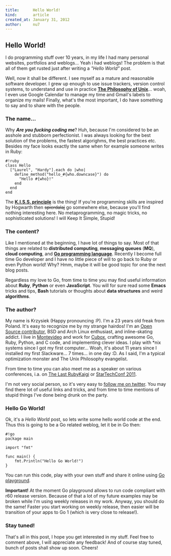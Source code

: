 ```yaml
---
title:      Hello World!
kind:       article
created_at: January 31, 2012
author:     nu7
---
```


## Hello World!

I do programming stuff over 10 years, in my life I had many personal websites,
portfolios and weblogs... Yeah i had weblogs! The problem is that all 
of them get rusted just after writing a *"Hello World"* post.

Well, now it shall be different. I see myself as a mature and reasonable
software developer. I grew up enough to use issue trackers, version control
systems, to understand and use in practice [**The Philosophy of Unix**](http://www.faqs.org/docs/artu/ch01s06.html)... 
woah, I even use Google Calendar to manage my time and Gmail's labels to organize
my mails! Finally, what's the most important, I do have something to say and 
to share with the people.

### The name...

Why _**Are you fucking coding me**_? Huh, because I'm considered to be an asshole
and stubborn perfectionist. I was always looking for the best solution of the 
problems, the fastest algorighms, the best practices etc. Besides my face looks
exactly the same when for example someone writes in Ruby:

    #!ruby
    class Hello
      ["Laurel", "Hardy"].each do |who|
        define_method("hello_#{who.downcase}") do
          "Hello #{who}!"
        end
      end
    end
    
The [**K.I.S.S. principle**](http://www.faqs.org/docs/artu/ch01s07.html) is the 
thing! If you're programming skills are inspired by Hogwarth then <strike>spierdalaj</strike>
go somewhere else, because you'll find nothing interesting here. No metaprogramming, 
no magic tricks, no sophisticated solutions! I will Keep It Simple, Stupid!

### The content?

Like I mentioned at the beginning, I have lot of things to say. Most of that
things are related to **distributed computing**, **messaging queues** (**MQ**),
**cloud computing**, and [**Go programming language**](http://golang.org/).
Recently I become full time Go developer and I have no little piece of will
to go back to Ruby or even Python world! Why? Hmm, maybe it will be good topic
for one the next blog posts. 

Regardless my love to Go, from time to time you may  find useful information about
**Ruby**, **Python** or even **JavaScript**. You will for sure read some **Emacs** 
tricks and tips, **Bash** tutorials or thoughts about **data structures** and weird
**algorithms**. 

### The author?

My name is Krzysiek (Happy pronouncing :P). I'm a 23 years old freak from Poland. 
It's easy to recognize me by my strange hairdos! I'm an [Open Source contributor](http://github.com/nu7hatch), 
BSD and Arch Linux enthusiast, and inline-skating addict. I live in [Montevideo](http://en.wikipedia.org/wiki/Montevideo) 
and work for [Cubox](http://cuboxlabs.com), crafting awesome Go, Ruby, Python, and C code, 
and implementing clever ideas. I play with *nix systems since I got my first computer... 
Woah, it's about 11 years since I installed my first Slackware... 7 times... in one day :D. 
As I said, I'm a typical optimization monster and The Unix Philosophy evangelist.

From time to time you can also meet me as a speaker on various conferences, i.a.
on [The Last RubyKaigi](http://rubykaigi.org/2011/en) or [StarTechConf 2011](http://startechconf.com/).

I'm not very social person, so it's very easy to [follow me on twitter](http://twitter.com/nu7hatch).
You may find there lot of useful links and tricks, and from time to time mentions
of stupid things I've done being drunk on the party.

### Hello Go World!

Ok, it's a *Hello World* post, so lets write some hello world code at the end.
Thus this is going to be a Go related weblog, let it be in Go then:

    #!go
    package main
    
    import "fmt"
    
    func main() {
        fmt.Println("Hello Go World!")
    }

You can run this code, play with your own stuff and share it online using 
[Go playground](http://play.golang.org). 

**Important!** At the moment Go playground allows to run code compliant with r60 release 
version. Because of that a lot of my future examples may be broken while I'm using 
weekly releases in my work. Anyway, you should do the same! Faster you start working
on weekly release, then easier will be transition of your apps to Go 1 (which is very
close to release!). 

### Stay tuned!

That's all in this post, I hope you get interested in my stuff. Feel free to comment
above, I will appreciate any feedback! And of course stay tuned, bunch of posts shall
show up soon. Cheers!
